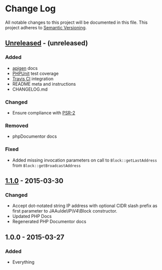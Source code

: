 # Change Log
All notable changes to this project will be documented in this file.
This project adheres to [Semantic Versioning](http://semver.org/).

## [Unreleased] - (unreleased)
### Added
- [apigen](http://www.apigen.org) docs
- [PHPUnit](https://phpunit.de) test coverage
- [Travis CI](https://travis-ci.org) integration
- README meta and instructions
- CHANGELOG.md

### Changed
- Ensure compliance with [PSR-2](http://www.php-fig.org/psr/psr-2/)

### Removed
- phpDocumentor docs

### Fixed
- Added missing invocation parameters on call to `Block::getLastAddress` from `Block::getBroadcastAddress`


## [1.1.0] - 2015-03-30
### Changed
- Accept dot-notated string IP address with optional CIDR slash prefix as first parameter to JAAulde\IP\V4\Block constructor.
- Updated PHP Docs
- Regenerated PHP Documentor docs


## 1.0.0 - 2015-03-27
### Added
- Everything

[unreleased]: https://github.com/JAAulde/php-ipv4/compare/v1.1.0...master
[1.1.0]: https://github.com/JAAulde/php-ipv4/compare/v1.0.0...v1.1.0
